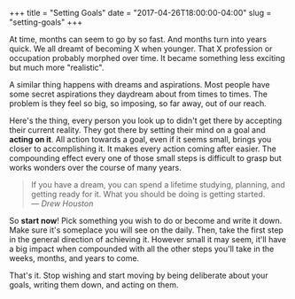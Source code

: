 +++
title = "Setting Goals"
date = "2017-04-26T18:00:00-04:00"
slug = "setting-goals"
+++

At time, months can seem to go by so fast. And months turn into years quick. We
all dreamt of becoming X when younger. That X profession or occupation probably
morphed over time. It became something less exciting but much more "realistic".

A similar thing happens with dreams and aspirations. Most people have some
secret aspirations they daydream about from times to times. The problem is they
feel so big, so imposing, so far away, out of our reach.

Here's the thing, every person you look up to didn't get there by accepting
their current reality. They got there by setting their mind on a goal and
**acting on it**. All action towards a goal, even if it seems small, brings you
closer to accomplishing it. It makes every action coming after easier. The
compounding effect every one of those small steps is difficult to grasp but
works wonders over the course of many years.

> If you have a dream, you can spend a lifetime studying, planning, and getting
> ready for it. What you should be doing is getting started.
> <br>&mdash; _Drew Houston_

So **start now**! Pick something you wish to do or become and write it down. Make
sure it's someplace you will see on the daily. Then, take the first step in the
general direction of achieving it. However small it may seem, it'll have a big
impact when compounded with all the other steps you'll take in the weeks,
months, and years to come.

That's it. Stop wishing  and start moving by being deliberate about your goals,
writing them down, and acting on them.
